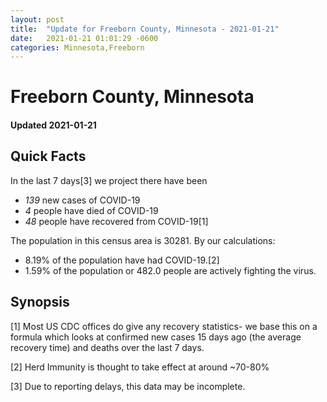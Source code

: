 ```yaml
---
layout: post
title:  "Update for Freeborn County, Minnesota - 2021-01-21"
date:   2021-01-21 01:01:29 -0600
categories: Minnesota,Freeborn
---
```


# Freeborn County, Minnesota
#### Updated 2021-01-21

## Quick Facts

In the last 7 days[3] we project there have been
- *139* new cases of COVID-19
- *4* people have died of COVID-19
- *48* people have recovered from COVID-19[1]

The population in this census area is 30281. By our calculations:
- 8.19% of the population have had COVID-19.[2]
- 1.59% of the population or 482.0 people are actively fighting the virus.

## Synopsis




[1] Most US CDC offices do give any recovery statistics- we base this on a formula which looks at confirmed new cases
15 days ago (the average recovery time) and deaths over the last 7 days.

[2] Herd Immunity is thought to take effect at around ~70-80%

[3] Due to reporting delays, this data may be incomplete.
 
    